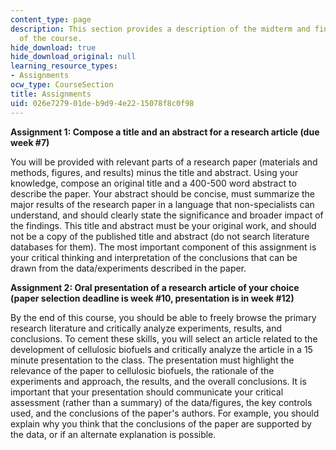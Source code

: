 ```yaml
---
content_type: page
description: This section provides a description of the midterm and final assignments
  of the course.
hide_download: true
hide_download_original: null
learning_resource_types:
- Assignments
ocw_type: CourseSection
title: Assignments
uid: 026e7279-01de-b9d9-4e22-15078f8c0f98
---
```


**Assignment 1: Compose a title and an abstract for a research article (due week #7)**

You will be provided with relevant parts of a research paper (materials and methods, figures, and results) minus the title and abstract. Using your knowledge, compose an original title and a 400-500 word abstract to describe the paper. Your abstract should be concise, must summarize the major results of the research paper in a language that non-specialists can understand, and should clearly state the significance and broader impact of the findings. This title and abstract must be your original work, and should not be a copy of the published title and abstract (do not search literature databases for them). The most important component of this assignment is your critical thinking and interpretation of the conclusions that can be drawn from the data/experiments described in the paper.

**Assignment 2: Oral presentation of a research article of your choice (paper selection deadline is week #10, presentation is in week #12)**

By the end of this course, you should be able to freely browse the primary research literature and critically analyze experiments, results, and conclusions. To cement these skills, you will select an article related to the development of cellulosic biofuels and critically analyze the article in a 15 minute presentation to the class. The presentation must highlight the relevance of the paper to cellulosic biofuels, the rationale of the experiments and approach, the results, and the overall conclusions. It is important that your presentation should communicate your critical assessment (rather than a summary) of the data/figures, the key controls used, and the conclusions of the paper's authors. For example, you should explain why you think that the conclusions of the paper are supported by the data, or if an alternate explanation is possible.